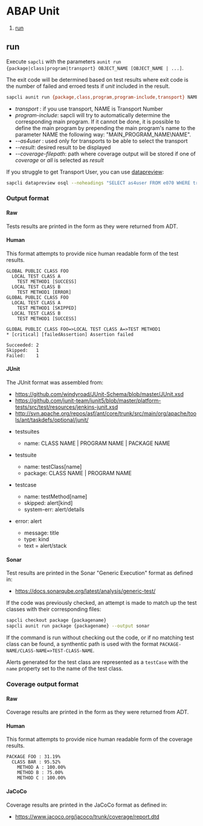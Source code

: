 # ABAP Unit

1. [run](#run)

## run

Execute `sapcli` with the parameters `aunit run {package|class|program|transport} OBJECT_NAME [OBJECT_NAME | ...]`.

The exit code will be determined based on test results where exit code is the
number of failed and erroed tests if _unit_ included in the result.

```bash
sapcli aunit run {package,class,program,program-include,transport} NAME [--output {raw,human,junit4}] [--as4user NAME] [--result {unit,coverage,all}] [--coverage-output {raw, human, jacoco}] [--coverage-filepath PATH]
```

- _transport_ : if you use transport, NAME is Transport Number
- _program-include_: sapcli will try to automatically determine the corresponding main program. If it cannot be done, it is possible to define the main program by prepending the main program's name to the parameter NAME the following way: "MAIN\_PROGRAM\_NAME\\NAME".
- _--as4user_ : used only for transports to be able to select the transport
- _--result_: desired result to be displayed
- _--coverage-filepath_: path where coverage output will be stored if one of _coverage_ or _all_ is selected as _result_

If you struggle to get Transport User, you can use [datapreview](datapreview.md):

```bash
sapcli datapreview osql --noheadings "SELECT as4user FROM e070 WHERE trkorr EQ '$CORRNR'"
```

### Output format

#### Raw

Tests results are printed in the form as they were returned from ADT.

#### Human

This format attempts to provide nice human readable form of the test results.

```
GLOBAL PUBLIC CLASS FOO
  LOCAL TEST CLASS A
    TEST METHOD1 [SUCCESS]
  LOCAL TEST CLASS B
    TEST METHOD1 [ERROR]
GLOBAL PUBLIC CLASS FOO
  LOCAL TEST CLASS A
    TEST METHOD1 [SKIPPED]
  LOCAL TEST CLASS B
    TEST METHOD1 [SUCCESS]

GLOBAL PUBLIC CLASS FOO=>LOCAL TEST CLASS A=>TEST METHOD1
* [critical] [failedAssertion] Assertion failed

Succeeded: 2
Skipped:   1
Failed:    1
```

#### JUnit

The JUnit format was assembled from:
- https://github.com/windyroad/JUnit-Schema/blob/master/JUnit.xsd
- https://github.com/junit-team/junit5/blob/master/platform-tests/src/test/resources/jenkins-junit.xsd
- http://svn.apache.org/repos/asf/ant/core/trunk/src/main/org/apache/tools/ant/taskdefs/optional/junit/

* testsuites
  - name: CLASS NAME | PROGRAM NAME | PACKAGE NAME

* testsuite
  - name: testClass[name]
  - package: CLASS NAME | PROGRAM NAME

* testcase
  - name: testMethod[name]
  - skipped: alert[kind]
  - system-err: alert/details

* error: alert
  - message: title
  - type: kind
  - text = alert/stack

#### Sonar

Test results are printed in the Sonar "Generic Execution" format as defined in:
- https://docs.sonarqube.org/latest/analysis/generic-test/

If the code was previously checked, an attempt is made to match up the test classes with their corresponding files:

```bash
sapcli checkout package {packagename}
sapcli aunit run package {packagename} --output sonar
```

If the command is run without checking out the code, or if no matching test class can be found, a synthentic path
is used with the format `PACKAGE-NAME/CLASS-NAME=>TEST-CLASS-NAME`.

Alerts generated for the test class are represented as a `testCase` with the `name` property set to the name of the
test class.

### Coverage output format

#### Raw

Coverage results are printed in the form as they were returned from ADT.

#### Human

This format attempts to provide nice human readable form of the coverage results.

```
PACKAGE FOO : 31.19%
  CLASS BAR : 95.52%
    METHOD A : 100.00%
    METHOD B : 75.00%
    METHOD C : 100.00%
```

#### JaCoCo

Coverage results are printed in the JaCoCo format as defined in:
- https://www.jacoco.org/jacoco/trunk/coverage/report.dtd
